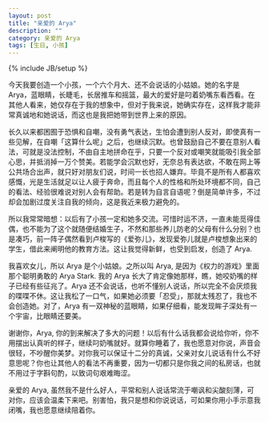 ```yaml
---
layout: post
title: "亲爱的 Arya"
description: ""
category: 亲爱的 Arya
tags: [生日, 小孩]
---
```

{% include JB/setup %}

今天我要创造一个小孩，一个六个月大、还不会说话的小姑娘。她的名字是 Arya，蓝眼睛，长睫毛，长居推车和摇篮，最大的爱好是叼着奶嘴东看西看。在其他人看来，她仅存在于我的想象中，但对于我来说，她确实存在，这样我才能非常真诚地和她说话，而这也是我把她带到世界上来的原因。

长久以来都困囿于恐惧和自嘲，没有勇气表达，生怕会遭到别人反对，即使真有一些见解，在自嘲「这算什么呢」之后，也继续沉默。也曾鼓励自己不要在意别人看法，可就是没法控制，不由自主地拼命在乎，只要一个反对或嘲笑就能吸引我全部心思，并抵消掉一万个赞美。若能学会沉默也好，无奈总有表达欲，不敢在网上等公共场合出声，就只好对朋友们说，时间一长也招人嫌弃。毕竟不是所有人都喜欢感慨，光是生活就足以让人疲于奔命，而且每个人的性格和所处环境都不同，自己的看法、经验很难说对别人会有帮助。若是转为自言自语呢？倒是简单许多，不过却会加剧过度关注自我的倾向，这是我近来极力避免的。

所以我常常暗想：以后有了小孩一定和她多交流。可惜时运不济，一直未能觅得佳偶，也不能为了这个就随便结婚生子，不然和那些养儿防老的父母有什么分别？也是凑巧，前一阵子偶然看到卢梭写的《爱弥儿》，发现爱弥儿就是卢梭想象出来的学生，借此来阐明他的教育方法。这让我觉得新鲜，也受到启发，创造了 Arya.

我喜欢女儿，所以 Arya 是个小姑娘。之所以叫 Arya, 是因为《权力的游戏》里面那个聪明勇敢的 Arya Stark. 我的 Arya 长大了肯定像她那样，瞧，她咬奶嘴的样子已经有些征兆了。Arya 还不会说话，也听不懂别人说话，所以完全不会厌烦我的喋喋不休。这让我松了一口气，如果她必须要「忍受」，那就太残忍了，我也不会创造她。对了，Arya 有一双神秘的蓝眼睛，如果仔细看，能发现眸子深处有一个宇宙，比眼睛还要美。

谢谢你，Arya, 你的到来解决了多大的问题！以后有什么话我都会说给你听，你不用摆出认真听的样子，继续叼奶嘴就好。就算你睡着了，我也愿意对你说，声音会很轻，不吵醒你美梦。对你我可以保证十二分的真诚，父亲对女儿说话有什么不好意思呢？你也让其他人的看法不再重要，因为一切都只是你我之间的私房话，也就不用过于字斟句酌，以致词句艰难晦涩。

亲爱的 Arya, 虽然我不是什么好人，平常和别人说话常流于嘲讽和尖酸刻薄，可对你，应该会温柔下来吧。别害怕，我只是想和你说说话，可如果你用小手示意我闭嘴，我也愿意继续陪着你。
